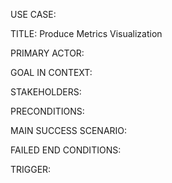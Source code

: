 USE CASE:

TITLE:
Produce Metrics Visualization

PRIMARY ACTOR:


GOAL IN CONTEXT:


STAKEHOLDERS:


PRECONDITIONS:


MAIN SUCCESS SCENARIO:


FAILED END CONDITIONS:


TRIGGER:

